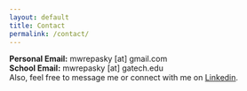 ```yaml
---
layout: default
title: Contact
permalink: /contact/
---
```


**Personal Email:** mwrepasky [at] gmail.com  
**School Email:** mwrepasky [at] gatech.edu  
Also, feel free to message me or connect with me on [Linkedin](https://www.linkedin.com/in/matthew-repasky-jr-998529157/).  
